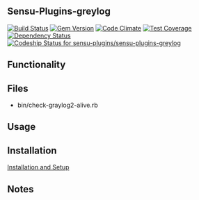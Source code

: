 ## Sensu-Plugins-greylog

[![Build Status](https://travis-ci.org/sensu-plugins/sensu-plugins-greylog.svg?branch=master)](https://travis-ci.org/sensu-plugins/sensu-plugins-greylog)
[![Gem Version](https://badge.fury.io/rb/sensu-plugins-greylog.svg)](http://badge.fury.io/rb/sensu-plugins-greylog)
[![Code Climate](https://codeclimate.com/github/sensu-plugins/sensu-plugins-greylog/badges/gpa.svg)](https://codeclimate.com/github/sensu-plugins/sensu-plugins-greylog)
[![Test Coverage](https://codeclimate.com/github/sensu-plugins/sensu-plugins-greylog/badges/coverage.svg)](https://codeclimate.com/github/sensu-plugins/sensu-plugins-greylog)
[![Dependency Status](https://gemnasium.com/sensu-plugins/sensu-plugins-greylog.svg)](https://gemnasium.com/sensu-plugins/sensu-plugins-greylog)
[![Codeship Status for sensu-plugins/sensu-plugins-greylog](https://codeship.com/projects/2bddaba0-ea2b-0132-13b2-32dfa18a9fce/status?branch=master)](https://codeship.com/projects/83052)

## Functionality

## Files
 * bin/check-graylog2-alive.rb

## Usage

## Installation

[Installation and Setup](https://github.com/sensu-plugins/documentation/blob/master/user_docs/installation_instructions.md)

## Notes
